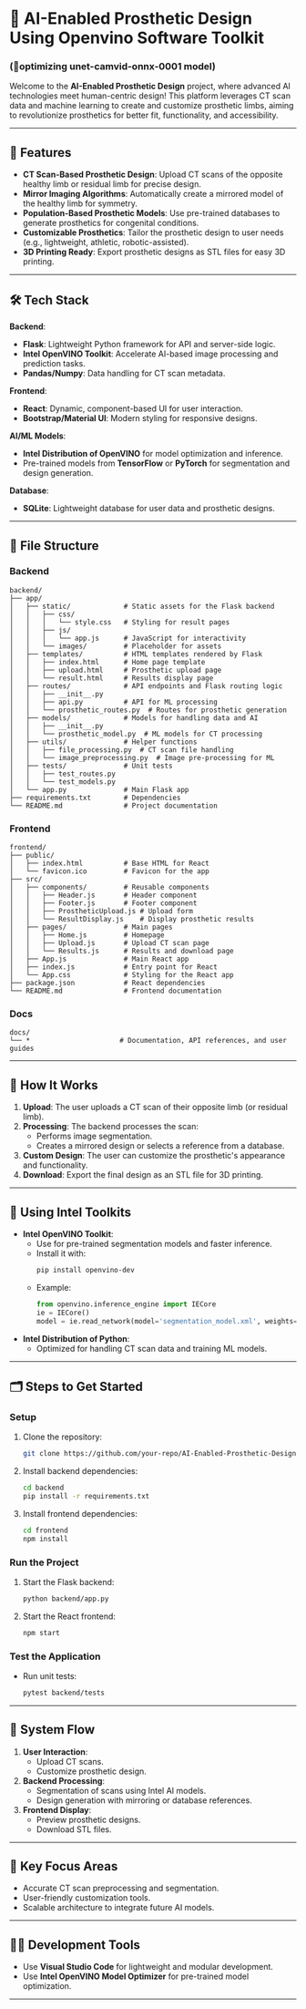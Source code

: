 
# 🦾 AI-Enabled Prosthetic Design Using Openvino Software Toolkit
### (🤖optimizing unet-camvid-onnx-0001 model)

Welcome to the **AI-Enabled Prosthetic Design** project, where advanced AI technologies meet human-centric design! This platform leverages CT scan data and machine learning to create and customize prosthetic limbs, aiming to revolutionize prosthetics for better fit, functionality, and accessibility.

---

## 🌟 Features
- **CT Scan-Based Prosthetic Design**: Upload CT scans of the opposite healthy limb or residual limb for precise design.
- **Mirror Imaging Algorithms**: Automatically create a mirrored model of the healthy limb for symmetry.
- **Population-Based Prosthetic Models**: Use pre-trained databases to generate prosthetics for congenital conditions.
- **Customizable Prosthetics**: Tailor the prosthetic design to user needs (e.g., lightweight, athletic, robotic-assisted).
- **3D Printing Ready**: Export prosthetic designs as STL files for easy 3D printing.

---

## 🛠️ Tech Stack
**Backend**:  
- **Flask**: Lightweight Python framework for API and server-side logic.  
- **Intel OpenVINO Toolkit**: Accelerate AI-based image processing and prediction tasks.  
- **Pandas/Numpy**: Data handling for CT scan metadata.  

**Frontend**:  
- **React**: Dynamic, component-based UI for user interaction.  
- **Bootstrap/Material UI**: Modern styling for responsive designs.  

**AI/ML Models**:  
- **Intel Distribution of OpenVINO** for model optimization and inference.  
- Pre-trained models from **TensorFlow** or **PyTorch** for segmentation and design generation.  

**Database**:  
- **SQLite**: Lightweight database for user data and prosthetic designs.

---

## 📂 File Structure

### **Backend**
```plaintext
backend/
├── app/
│   ├── static/             # Static assets for the Flask backend
│   │   ├── css/
│   │   │   └── style.css   # Styling for result pages
│   │   ├── js/
│   │   │   └── app.js      # JavaScript for interactivity
│   │   └── images/         # Placeholder for assets
│   ├── templates/          # HTML templates rendered by Flask
│   │   ├── index.html      # Home page template
│   │   ├── upload.html     # Prosthetic upload page
│   │   └── result.html     # Results display page
│   ├── routes/             # API endpoints and Flask routing logic
│   │   ├── __init__.py
│   │   ├── api.py          # API for ML processing
│   │   └── prosthetic_routes.py  # Routes for prosthetic generation
│   ├── models/             # Models for handling data and AI
│   │   ├── __init__.py
│   │   └── prosthetic_model.py  # ML models for CT processing
│   ├── utils/              # Helper functions
│   │   ├── file_processing.py  # CT scan file handling
│   │   └── image_preprocessing.py  # Image pre-processing for ML
│   ├── tests/              # Unit tests
│   │   ├── test_routes.py
│   │   └── test_models.py
│   └── app.py              # Main Flask app
├── requirements.txt        # Dependencies
└── README.md               # Project documentation
```

### **Frontend**
```plaintext
frontend/
├── public/
│   ├── index.html          # Base HTML for React
│   └── favicon.ico         # Favicon for the app
├── src/
│   ├── components/         # Reusable components
│   │   ├── Header.js       # Header component
│   │   ├── Footer.js       # Footer component
│   │   ├── ProstheticUpload.js # Upload form
│   │   └── ResultDisplay.js    # Display prosthetic results
│   ├── pages/              # Main pages
│   │   ├── Home.js         # Homepage
│   │   ├── Upload.js       # Upload CT scan page
│   │   └── Results.js      # Results and download page
│   ├── App.js              # Main React app
│   ├── index.js            # Entry point for React
│   └── App.css             # Styling for the React app
├── package.json            # React dependencies
└── README.md               # Frontend documentation
```

### **Docs**
```plaintext
docs/
└── *                      # Documentation, API references, and user guides
```

---

## 🚀 How It Works
1. **Upload**: The user uploads a CT scan of their opposite limb (or residual limb).  
2. **Processing**: The backend processes the scan:
   - Performs image segmentation.
   - Creates a mirrored design or selects a reference from a database.  
3. **Custom Design**: The user can customize the prosthetic's appearance and functionality.  
4. **Download**: Export the final design as an STL file for 3D printing.

---

## 🧰 Using Intel Toolkits
- **Intel OpenVINO Toolkit**:
  - Use for pre-trained segmentation models and faster inference.
  - Install it with:
    ```bash
    pip install openvino-dev
    ```
  - Example:
    ```python
    from openvino.inference_engine import IECore
    ie = IECore()
    model = ie.read_network(model='segmentation_model.xml', weights='segmentation_model.bin')
    ```
- **Intel Distribution of Python**:
  - Optimized for handling CT scan data and training ML models.

---

## 🗂️ Steps to Get Started
### **Setup**
1. Clone the repository:
   ```bash
   git clone https://github.com/your-repo/AI-Enabled-Prosthetic-Design.git
   ```
2. Install backend dependencies:
   ```bash
   cd backend
   pip install -r requirements.txt
   ```
3. Install frontend dependencies:
   ```bash
   cd frontend
   npm install
   ```

### **Run the Project**
1. Start the Flask backend:
   ```bash
   python backend/app.py
   ```
2. Start the React frontend:
   ```bash
   npm start
   ```

### **Test the Application**
- Run unit tests:
  ```bash
  pytest backend/tests
  ```

---

## 🔄 System Flow
1. **User Interaction**:  
   - Upload CT scans.  
   - Customize prosthetic design.  
2. **Backend Processing**:  
   - Segmentation of scans using Intel AI models.  
   - Design generation with mirroring or database references.  
3. **Frontend Display**:  
   - Preview prosthetic designs.  
   - Download STL files.

---

## 🧩 Key Focus Areas
- Accurate CT scan preprocessing and segmentation.  
- User-friendly customization tools.  
- Scalable architecture to integrate future AI models.

---

## 👨‍💻 Development Tools
- Use **Visual Studio Code** for lightweight and modular development.  
- Use **Intel OpenVINO Model Optimizer** for pre-trained model optimization.

---

